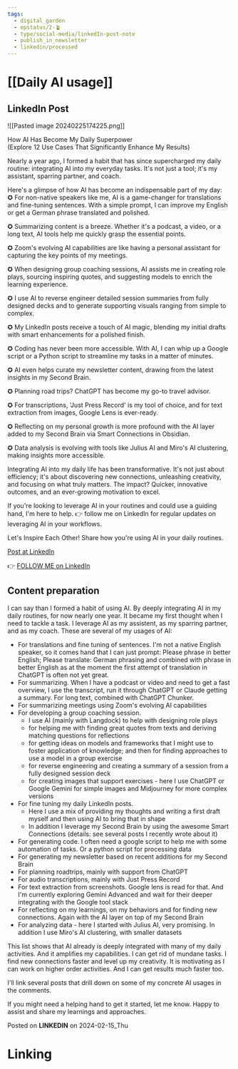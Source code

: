 ```yaml
---
tags:
  - digital_garden
  - epstatus/2-🪴
  - type/social-media/linkedIn-post-note
  - publish_in_newsletter
  - linkedin/processed
---
```

# [[Daily AI usage]]
## LinkedIn Post
![[Pasted image 20240225174225.png]]

How AI Has Become My Daily Superpower  
(Explore 12 Use Cases That Significantly Enhance My Results)  
  
Nearly a year ago, I formed a habit that has since supercharged my daily routine: integrating AI into my everyday tasks. It's not just a tool; it's my assistant, sparring partner, and coach.  
  
Here's a glimpse of how AI has become an indispensable part of my day:  
✪ For non-native speakers like me, AI is a game-changer for translations and fine-tuning sentences. With a simple prompt, I can improve my English or get a German phrase translated and polished.  
  
✪ Summarizing content is a breeze. Whether it's a podcast, a video, or a long text, AI tools help me quickly grasp the essential points.  
  
✪ Zoom's evolving AI capabilities are like having a personal assistant for capturing the key points of my meetings.  
  
✪ When designing group coaching sessions, AI assists me in creating role plays, sourcing inspiring quotes, and suggesting models to enrich the learning experience.  
  
✪ I use AI to reverse engineer detailed session summaries from fully designed decks and to generate supporting visuals ranging from simple to complex.  
  
✪ My LinkedIn posts receive a touch of AI magic, blending my initial drafts with smart enhancements for a polished finish.  
  
✪ Coding has never been more accessible. With AI, I can whip up a Google script or a Python script to streamline my tasks in a matter of minutes.  
  
✪ AI even helps curate my newsletter content, drawing from the latest insights in my Second Brain.  
  
✪ Planning road trips? ChatGPT has become my go-to travel advisor.  
  
✪ For transcriptions, 'Just Press Record' is my tool of choice, and for text extraction from images, Google Lens is ever-ready.  
  
✪ Reflecting on my personal growth is more profound with the AI layer added to my Second Brain via Smart Connections in Obsidian.  
  
✪ Data analysis is evolving with tools like Julius AI and Miro's AI clustering, making insights more accessible.  
  
Integrating AI into my daily life has been transformative. It's not just about efficiency; it's about discovering new connections, unleashing creativity, and focusing on what truly matters. The impact? Quicker, innovative outcomes, and an ever-growing motivation to excel.  
  
If you're looking to leverage AI in your routines and could use a guiding hand, I'm here to help. 👉 follow me on LinkedIn for regular updates on leveraging AI in your workflows.  
  
Let's Inspire Each Other! Share how you're using AI in your daily routines.


[Post at LinkedIn](https://www.linkedin.com/posts/sebastiankamilli_how-ai-has-become-my-daily-superpower-explore-activity-7163804147408965635--yot?utm_source=share&utm_medium=member_desktop)
  

👉 [FOLLOW ME on LinkedIn](https://www.linkedin.com/comm/mynetwork/discovery-see-all?usecase=PEOPLE_FOLLOWS&followMember=sebastiankamilli)

## Content preparation
I can say than I formed a habit of using AI. By deeply integrating AI in my daily routines, for now nearly one year. It became my first thought when I need to tackle a task. I leverage AI as my assistent, as my sparring partner, and as my coach. These are several of my usages of AI:

+ For translations and fine tuning of sentences. I'm not a native English speaker, so it comes hand that I can just prompt: Please phrase in better English; Please translate: German phrasing and combined with phrase in better English as at the moment the first attempt of translation in ChatGPT is often not yet great.
+ For summarizing. When I have a podcast or video and need to get a fast overview, I use the transcript, run it through ChatGPT or Claude getting a summary. For long text, combined with ChatGPT Chunker.
+ For summarizing meetings using Zoom's evolving AI capabilities
+ For developing a group coaching session. 
	+ I use AI (mainly with Langdock) to help with designing role plays 
	+ for helping me with finding great quotes from texts and deriving matching questions for reflections
	+ for getting ideas on models and frameworks that I might use to foster application of knowledge; and then for finding approaches to use a model in a group exercise
	+ for reverse engineering and creating a summary of a session from a fully designed session deck
	+ for creating images that support exercises - here I use ChatGPT or Google Gemini for simple images and Midjourney for more complex versions
+ For fine tuning my daily LinkedIn posts. 
	+ Here I use a mix of providing my thoughts and writing a first draft myself and then using AI to bring that in shape
	+ In addition I leverage my Second Brain by using the awesome Smart Connections (details: see several posts I recently wrote about it)
+ For generating code. I often need a google script to help me with some automation of tasks. Or a python script for processing data 
+ For generating my newsletter based on recent additions for my Second Brain
+ For planning roadtrips, mainly with support from ChatGPT
+ For audio transcriptions, mainly with Just Press Record
+ For text extraction from screenshots. Google lens is read for that. And I'm currently exploring Gemini Advanced and wait for their deeper integrating with the Google tool stack
+ For reflecting on my learnings, on my behaviors and for finding new connections. Again with the AI layer on top of my Second Brain
+ For analyzing data - here I started with Julius AI, very promising. In addition I use Miro's AI clustering, with smaller datasets

This list shows that AI already is deeply integrated with many of my daily activities. And it amplifies my capabilities. I can get rid of mundane tasks. I find new connections faster and level up my creativity. It is motivating as I can work on higher order activities. And I can get results much faster too. 

I'll link several posts that drill down on some of my concrete AI usages in the comments. 

If you might need a helping hand to get it started, let me know. Happy to assist and share my learnings and approaches.  



Posted on **LINKEDIN** on 2024-02-15_Thu
# Linking